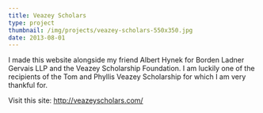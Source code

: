 ```yaml
---
title: Veazey Scholars
type: project
thumbnail: /img/projects/veazey-scholars-550x350.jpg
date: 2013-08-01
---
```


I made this website alongside my friend Albert Hynek for Borden Ladner Gervais LLP and the Veazey Scholarship Foundation. I am luckily one of the recipients of the Tom and Phyllis Veazey Scholarship for which I am very thankful for.

Visit this site: <a href="http://veazeyscholars.com/">http://veazeyscholars.com/</a>
